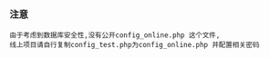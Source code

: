 ### 注意
    由于考虑到数据库安全性,没有公开config_online.php 这个文件, 
    线上项目请自行复制config_test.php为config_online.php 并配置相关密码
 
    
